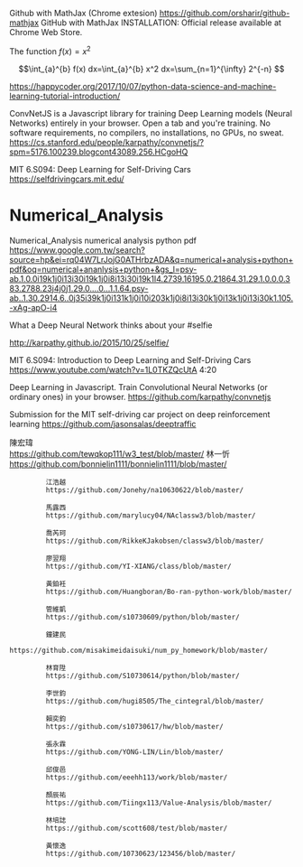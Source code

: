 Github with MathJax (Chrome extesion) https://github.com/orsharir/github-mathjax GitHub with MathJax
INSTALLATION:
Official release available at Chrome Web Store.

The function $f(x)=x^2$ 

$$\int_{a}^{b} f(x) dx=\int_{a}^{b} x^2 dx=\sum_{n=1}^{\infty} 2^{-n}  $$


https://happycoder.org/2017/10/07/python-data-science-and-machine-learning-tutorial-introduction/


ConvNetJS is a Javascript library for training Deep Learning models (Neural Networks) entirely in your browser. Open a tab and you're training. No software requirements, no compilers, no installations, no GPUs, no sweat.
https://cs.stanford.edu/people/karpathy/convnetjs/?spm=5176.100239.blogcont43089.256.HCgoHQ

MIT 6.S094: Deep Learning for Self-Driving Cars
https://selfdrivingcars.mit.edu/

# Numerical_Analysis
Numerical_Analysis
numerical analysis python pdf
https://www.google.com.tw/search?source=hp&ei=rq04W7LrJojG0ATHrbzADA&q=numerical+analysis+python+pdf&oq=numerical+ananlysis+python+&gs_l=psy-ab.1.0.0i19k1j0i13i30i19k1j0i8i13i30i19k1l4.2739.16195.0.21864.31.29.1.0.0.0.383.2788.23j4j0j1.29.0....0...1.1.64.psy-ab..1.30.2914.6..0j35i39k1j0i131k1j0i10i203k1j0i8i13i30k1j0i13k1j0i13i30k1.105.-xAg-apO-i4

What a Deep Neural Network thinks about your #selfie

http://karpathy.github.io/2015/10/25/selfie/

MIT 6.S094: Introduction to Deep Learning and Self-Driving Cars
https://www.youtube.com/watch?v=1L0TKZQcUtA   4:20

Deep Learning in Javascript. Train Convolutional Neural Networks (or ordinary ones) in your browser.
https://github.com/karpathy/convnetjs
             
Submission for the MIT self-driving car project on deep reinforcement learning
https://github.com/jasonsalas/deeptraffic

陳宏瑋   
https://github.com/tewqkop111/w3_test/blob/master/
             林一忻   
             https://github.com/bonnielin1111/bonnielin1111/blob/master/
             
             江浩越   
             https://github.com/Jonehy/na10630622/blob/master/
             
             馬露西  
             https://github.com/marylucy04/NAclassw3/blob/master/
             
             喬芮珂   
             https://github.com/RikkeKJakobsen/classw3/blob/master/
             
             廖翌翔   
             https://github.com/YI-XIANG/class/blob/master/
             
             黃鉑衽   
             https://github.com/Huangboran/Bo-ran-python-work/blob/master/
             
             管維凱  
             https://github.com/s10730609/python/blob/master/
             
             鐘建民  
             https://github.com/misakimeidaisuki/num_py_homework/blob/master/
             
             林育陞  
             https://github.com/S10730614/python/blob/master/
             
             李世鈞 
             https://github.com/hugi8505/The_cintegral/blob/master/
             
             賴奕鈞 
             https://github.com/s10730617/hw/blob/master/
             
             張永霖 
             https://github.com/YONG-LIN/Lin/blob/master/
             
             邱俊邑 
             https://github.com/eeehh113/work/blob/master/
             
             顏辰祐 
             https://github.com/Tiingx113/Value-Analysis/blob/master/
                          
             林培誌 
             https://github.com/scott608/test/blob/master/
             
             黃懷逸 
             https://github.com/10730623/123456/blob/master/


